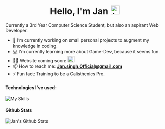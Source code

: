 ## <h1 align="center">Hello, I'm Jan <img src="https://user-images.githubusercontent.com/1303154/88677602-1635ba80-d120-11ea-84d8-d263ba5fc3c0.gif" width="28px" height="28px" alt="hi">

Currently a 3rd Year Computer Science Student, but also an aspirant Web Developer. 

- 🔭 I’m currently working on small personal projects to augment my knowledge in coding.
- :computer: I'm currently learning more about Game-Dev, because it seems fun.
- 👨‍💻 Website coming soon: <img src="https://cdn3.emoji.gg/emojis/loading.gif" width = "22px" height="20px" alt="loading">
- 📫 How to reach me: **Jan.singh.Official@gmail.com**
- ⚡ Fun fact: Training to be a Calisthenics Pro.



#### **Technologies I've used:**

<!-- TODO: Make technologies links takes you to repositories -->
![My Skills](https://skillicons.dev/icons?i=html,css,js,php,mysql,cs,unity,azure,blender,vscode,react,py,java,dark&theme=light)



#### Github Stats

![Jan's Github Stats](https://github-readme-stats.vercel.app/api?username=Jan-art&count_private=true&theme=tokyonight&hide=contribs,prs)

